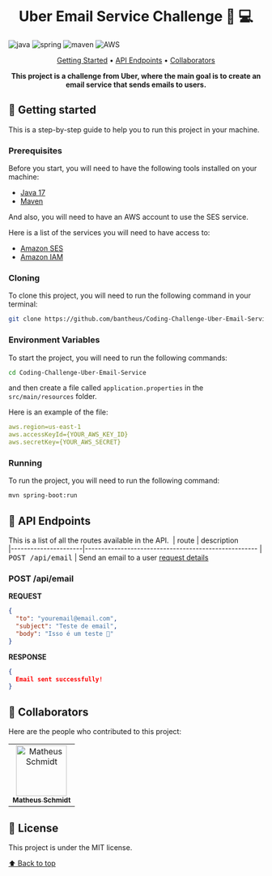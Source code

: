[JAVA_BADGE]: https://img.shields.io/badge/java-%23ED8B00.svg?style=for-the-badge&logo=openjdk&logoColor=white
[SPRING_BADGE]: https://img.shields.io/badge/spring-%236DB33F.svg?style=for-the-badge&logo=spring&logoColor=white
[AWS_BADGE]: https://img.shields.io/badge/AWS-%23FF9900.svg?style=for-the-badge&logo=amazon-aws&logoColor=white
[MAVEN__BADGE]: https://img.shields.io/badge/Apache%20Maven-C71A36?style=for-the-badge&logo=Apache%20Maven&logoColor=white

<h1 align="center" style="font-weight: bold;">Uber Email Service Challenge 🚗 💻</h1>

![java][JAVA_BADGE]
![spring][SPRING_BADGE]
![maven][MAVEN__BADGE]
![AWS][AWS_BADGE]

<p align="center">
 <a href="#started">Getting Started</a> • 
  <a href="#routes">API Endpoints</a> •
 <a href="#colab">Collaborators</a> 
</p>

<p align="center">
  <b>
    This project is a challenge from Uber, where the main goal is to create an email service that sends emails to users.
  </b>
</p>

<h2 id="started">🚀 Getting started</h2>

This is a step-by-step guide to help you to run this project in your machine.

<h3>Prerequisites</h3>

Before you start, you will need to have the following tools installed on your machine:

- [Java 17](https://jdk.java.net/17/)
- [Maven](https://maven.apache.org/download.cgi)

And also, you will need to have an AWS account to use the SES service.

Here is a list of the services you will need to have access to:

- [Amazon SES](https://aws.amazon.com/ses/)
- [Amazon IAM](https://aws.amazon.com/iam/)

<h3>Cloning</h3>

To clone this project, you will need to run the following command in your terminal:

```bash
git clone https://github.com/bantheus/Coding-Challenge-Uber-Email-Service.git
```

<h3> Environment Variables</h2>

To start the project, you will need to run the following commands:

```bash
cd Coding-Challenge-Uber-Email-Service
```

and then create a file called `application.properties` in the `src/main/resources` folder.

Here is an example of the file:

```yaml
aws.region=us-east-1
aws.accessKeyId={YOUR_AWS_KEY_ID}
aws.secretKey={YOUR_AWS_SECRET}
```

<h3>Running</h3>

To run the project, you will need to run the following command:

```bash
mvn spring-boot:run
```

<h2 id="routes">📍 API Endpoints</h2>

This is a list of all the routes available in the API.
​
| route | description  
|----------------------|-----------------------------------------------------
| <kbd>POST /api/email</kbd> | Send an email to a user [request details](#post-email)

<h3 id="post-email">POST /api/email</h3>

**REQUEST**

```json
{
  "to": "youremail@email.com",
  "subject": "Teste de email",
  "body": "Isso é um teste 🤘"
}
```

**RESPONSE**

```json
{
  Email sent successfully!
}
```

<h2 id="colab">🤝 Collaborators</h2>

Here are the people who contributed to this project:

<table>
  <tr>
    <td align="center">
      <a href="https://github.com/bantheus">
        <img src="https://avatars.githubusercontent.com/u/70174902?v=4" width="100px;" alt="Matheus Schmidt"/><br>
        <sub>
          <b>Matheus Schmidt</b>
        </sub>
      </a>
    </td>
  </tr>
</table>

<h2 id="license">📝 License</h2>

This project is under the MIT license.

[⬆ Back to top](#table-of-contents)
